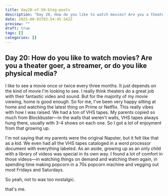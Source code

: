 ```yaml
---
title: day20-of-50-blog-posts
description: "Day 20, How do you like to watch movies? Are you a theater goer, a streamer, or do you like physical media?"
date: 2025-08-01T03:54:45.542Z
preview: ""
draft: true
tags: []
categories: []
---
```


## Day 20: How do you like to watch movies? Are you a theater goer, a streamer, or do you like physical media?

I like to see a movie once or twice every three months. It just depends on the kind of movie I'm looking to see. I really think theaters do a great job with their fantastic video and sound. But for the majority of my movie viewing, home is good enough. So for me, I've been very happy sitting at home and watching the latest thing on Prime or Netflix. This really vibes with how I was raised. We had a ton of VHS tapes. My parents copied so much from Blockbuster—in the walls that weren't walls, VHS tapes always hung there, usually with 3-4 shows on each one. So I got a lot of enjoyment from that growing up.

I'm not saying that my parents were the original Napster, but it felt like that as a kid. We even had all the VHS tapes cataloged in a word processor document with everything labeled. As an aside, growing up as an only child with a library of videos was special in its own way. I found a lot of comfort in those videos—in watching things on demand and watching them again, in spending time making popcorn in a 70s popcorn machine and vegging out most Fridays and Saturdays.

So yeah, not to wax too nostalgic.

that's me.